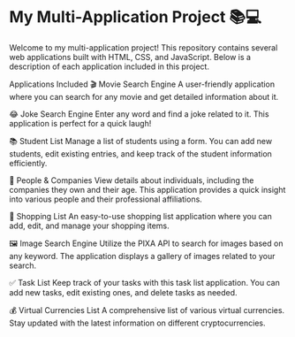 

# My Multi-Application Project 📚💻
Welcome to my multi-application project! This repository contains several web applications built with HTML, CSS, and JavaScript. Below is a description of each application included in this project.

Applications Included
🎬 Movie Search Engine
A user-friendly application where you can search for any movie and get detailed information about it.

😂 Joke Search Engine
Enter any word and find a joke related to it. This application is perfect for a quick laugh!

📚 Student List
Manage a list of students using a form. You can add new students, edit existing entries, and keep track of the student information efficiently.

👤 People & Companies
View details about individuals, including the companies they own and their age. This application provides a quick insight into various people and their professional affiliations.

🛒 Shopping List
An easy-to-use shopping list application where you can add, edit, and manage your shopping items.

🖼️ Image Search Engine
Utilize the PIXA API to search for images based on any keyword. The application displays a gallery of images related to your search.

✅ Task List
Keep track of your tasks with this task list application. You can add new tasks, edit existing ones, and delete tasks as needed.

💰 Virtual Currencies List
A comprehensive list of various virtual currencies. Stay updated with the latest information on different cryptocurrencies.
